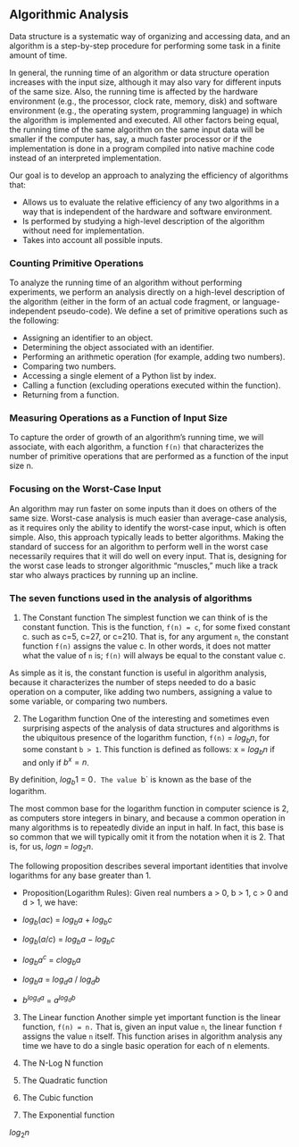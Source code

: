 ## Algorithmic Analysis

Data structure is a systematic way of organizing and accessing data, and an algorithm is a step-by-step procedure for performing some task in a finite amount of time. 

In general, the running time of an algorithm or data structure operation increases with the input size, 
although it may also vary for different inputs of the same size. Also, the running time is affected by 
the hardware environment (e.g., the processor, clock rate, memory, disk) and software environment 
(e.g., the operating system, programming language) in which the algorithm is implemented and executed. 
All other factors being equal, the running time of the same algorithm on the same input data will be smaller
if the computer has, say, a much faster processor or if the implementation is done in a program compiled into 
native machine code instead of an interpreted implementation.

Our goal is to develop an approach to analyzing the efficiency of algorithms that:
- Allows us to evaluate the relative efficiency of any two algorithms in a way
that is independent of the hardware and software environment.
- Is performed by studying a high-level description of the algorithm without
need for implementation.
- Takes into account all possible inputs.

### Counting Primitive Operations

To analyze the running time of an algorithm without performing experiments, we perform an analysis directly on a high-level description of the algorithm (either in the form of an actual code fragment, or language-independent pseudo-code). We define a set of primitive operations such as the following:
- Assigning an identifier to an object.
- Determining the object associated with an identifier.
- Performing an arithmetic operation (for example, adding two numbers).
- Comparing two numbers.
- Accessing a single element of a Python list by index.
- Calling a function (excluding operations executed within the function).
- Returning from a function.


### Measuring Operations as a Function of Input Size
To capture the order of growth of an algorithm’s running time, we will associate, with each algorithm, 
a function `f(n)` that characterizes the number of primitive operations that are performed as a function of the input size n.

### Focusing on the Worst-Case Input
An algorithm may run faster on some inputs than it does on others of the same size. 
Worst-case analysis is much easier than average-case analysis, as it requires only the ability to 
identify the worst-case input, which is often simple. Also, this approach typically leads to better algorithms. 
Making the standard of success for an algorithm to perform well in the worst case necessarily 
requires that it will do well on every input. That is, designing for the worst case leads to stronger 
algorithmic “muscles,” much like a track star who always practices by running up an incline.

### The seven functions used in the analysis of algorithms
1. The Constant function
The simplest function we can think of is the constant function. This is the function, `f(n) = c`, for some fixed constant c.
such as c=5, c=27, or c=210. That is, for any argument `n`, the constant function `f(n)` assigns the value c. 
In other words, it does not matter what the value of `n` is; `f(n)` will always be equal to the constant value c.

As simple as it is, the constant function is useful in algorithm analysis, because it characterizes the number 
of steps needed to do a basic operation on a computer, like adding two numbers, assigning a value to some 
variable, or comparing two numbers.


2. The Logarithm function
One of the interesting and sometimes even surprising aspects of the analysis of data structures and algorithms is the ubiquitous presence of the logarithm function,
`f(n)` = $log{_b}{n}$, for some constant `b > 1`. This function is defined as follows: x = $log{_b}{n}$ if and only if $b^x=n$.

By definition, $log{_b}{1}$ = 0`. The value `b` is known as the base of the logarithm.

The most common base for the logarithm function in computer science is 2, as computers store integers in binary, 
and because a common operation in many algorithms is to repeatedly divide an input in half. 
In fact, this base is so common that we will typically omit it from the notation when it is 2. 
That is, for us, $log{n}$ = $log{_2}{n}$.

The following proposition describes several important identities that involve logarithms for any base greater than 1.

- Proposition(Logarithm Rules): Given real numbers a > 0, b > 1, c > 0 and d > 1, we have:

- $log{_b}{(ac)}$ = $log{_b}a$ + $log{_b}c$ 
- $log{_b}(a/c)$ = $log{_b}{a}$ − $log{_b}{c}$ 
- $log{_b}a^{c}$ = $clog{_b}{a}$
- $log{_b} a$ = $log{_d}{a}$ / $log{_d}{b}$
- $b^{log{_d}{a}}$ = $a^{log{_d}{b}}$


3. The Linear function
Another simple yet important function is the linear function, `f(n) = n.`
That is, given an input value `n`, the linear function `f` assigns the value `n` itself. This function arises in algorithm analysis any time we have to do a single basic operation for each of n elements.








4. The N-Log N function 
5. The Quadratic function 
6. The Cubic function 
7. The Exponential function



$log{_2}{n}$





















































